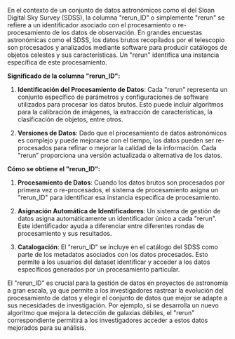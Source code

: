 En el contexto de un conjunto de datos astronómicos como el del Sloan Digital Sky Survey (SDSS), la columna "rerun_ID" o simplemente "rerun" se refiere a un identificador asociado con el procesamiento o re-procesamiento de los datos de observación. En grandes encuestas astronómicas como el SDSS, los datos brutos recopilados por el telescopio son procesados y analizados mediante software para producir catálogos de objetos celestes y sus características. Un "rerun" identifica una instancia específica de este procesamiento.

**Significado de la columna "rerun_ID":**

1. **Identificación del Procesamiento de Datos**: Cada "rerun" representa un conjunto específico de parámetros y configuraciones de software utilizados para procesar los datos brutos. Esto puede incluir algoritmos para la calibración de imágenes, la extracción de características, la clasificación de objetos, entre otros.

2. **Versiones de Datos**: Dado que el procesamiento de datos astronómicos es complejo y puede mejorarse con el tiempo, los datos pueden ser re-procesados para refinar o mejorar la calidad de la información. Cada "rerun" proporciona una versión actualizada o alternativa de los datos.

**Cómo se obtiene el "rerun_ID":**

1. **Procesamiento de Datos**: Cuando los datos brutos son procesados por primera vez o re-procesados, el sistema de procesamiento asigna un "rerun_ID" para identificar esa instancia específica de procesamiento.

2. **Asignación Automática de Identificadores**: Un sistema de gestión de datos asigna automáticamente un identificador único a cada "rerun". Este identificador ayuda a diferenciar entre diferentes rondas de procesamiento y sus resultados.

3. **Catalogación**: El "rerun_ID" se incluye en el catálogo del SDSS como parte de los metadatos asociados con los datos procesados. Esto permite a los usuarios del dataset identificar y acceder a los datos específicos generados por un procesamiento particular.

El "rerun_ID" es crucial para la gestión de datos en proyectos de astronomía a gran escala, ya que permite a los investigadores rastrear la evolución del procesamiento de datos y elegir el conjunto de datos que mejor se adapte a sus necesidades de investigación. Por ejemplo, si se desarrolla un nuevo algoritmo que mejora la detección de galaxias débiles, el "rerun" correspondiente permitirá a los investigadores acceder a estos datos mejorados para su análisis.